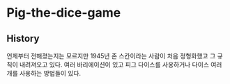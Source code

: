 # Pig-the-dice-game

## History

언제부터 전해졌는지는 모르지만 1945년 존 스칸이라는 사람이 처음 정형화했고 그 규칙이 내려져오고 있다. 여러 바리에이션이 있고 피그 다이스를 사옹하거나 다이스 여러 개를 사용하는 방법들이 있다.
